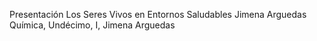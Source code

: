 Presentación Los Seres Vivos en Entornos Saludables Jimena Arguedas
Química, Undécimo, I, Jimena Arguedas

